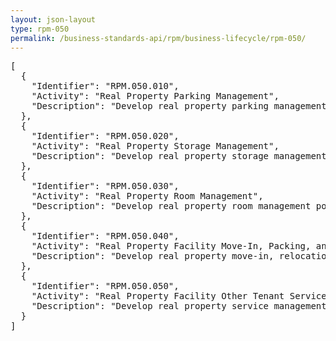 ```yaml
---
layout: json-layout
type: rpm-050
permalink: /business-standards-api/rpm/business-lifecycle/rpm-050/
---
```

<pre>
[  
  {
    "Identifier": "RPM.050.010",
    "Activity": "Real Property Parking Management",
    "Description": "Develop real property parking management policies and procedures; Develop real property parking management plans; Receive, evaluate, and approve/disapprove requests for parking space and/or parking management services; Identify parking space management needs and requirements; Develop tenant agreement information for parking space and/or parking management services; Develop contract information for parking management services; Determine parking space assignments and issue parking permits; Evaluate parking request fulfillment information, including issues and corrective action(s); Conduct parking space utilization study; Request and evaluate plans for underutilized parking space; Determine and report unneeded parking space"
  },
  {
    "Identifier": "RPM.050.020",
    "Activity": "Real Property Storage Management",
    "Description": "Develop real property storage management policies and procedures; Develop real property storage management plans; Receive, evaluate, and approve/disapprove storage requests; Determine storage allocation; Develop tenant agreement information for storage space; Develop contract information for storage management services; Request processing of storage receipts; Evaluate storage management services fulfillment information, including issues and corrective action(s); Conduct storage space utilization study; Request and evaluate plans for underutilized storage space; Determine alternatives for underutilized space; Determine and report unneeded storage space"
  },
  {
    "Identifier": "RPM.050.030",
    "Activity": "Real Property Room Management",
    "Description": "Develop real property room management policies and procedures; Develop real property room management plans; Receive and evaluate room reservation requests; Determine room assignments, configuration, and meeting support resources needed to fulfill room reservation request; Develop room reservation agreement information; Develop, maintain, and evaluate room, configuration, and meeting support information"
  },
  {
    "Identifier": "RPM.050.040",
    "Activity": "Real Property Facility Move-In, Packing, and Relocation",
    "Description": "Develop real property move-in, relocation, and packing management policies and procedures; Develop real property move-in, relocation, and packing management plans; Receive, evaluate, and approve/disapprove requests for office move-in, relocation, and packing; Determine and provide resources and schedule for office move-in, relocation, and packing; Determine and assign relocation specialist for management of agency move; Develop tenant agreement information for move-in, relocation, and move-in services; Develop contract information for move-in, relocation, and move-in services; Evaluate move-in, relocation, and packing fulfillment information, including issues and corrective action(s)"
  },
  {
    "Identifier": "RPM.050.050",
    "Activity": "Real Property Facility Other Tenant Services",
    "Description": "Develop real property service management policies and procedures for other tenant services; Develop real property services management plans for other tenant services; Receive, evaluate, and approve/disapprove requests for other tenant services (e.g., childcare centers, fitness centers, concessions, health units); Develop agreement information for other tenant services; Develop contract information for tenant management services; Evaluate other tenant services fulfillment information, including issues and corrective action(s)"
  }
]
</pre>